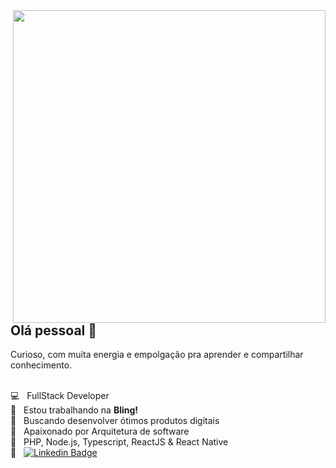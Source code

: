 <img width="500" align="right" src="https://valdjr.com.br/img/banner/about1.png">

## Olá pessoal 👋
Curioso, com muita energia e empolgação pra aprender e compartilhar conhecimento.

<br/> :computer: &nbsp; FullStack Developer
<br/> :rocket: &nbsp; Estou trabalhando na **Bling!**
<br/> :iphone: &nbsp; Buscando desenvolver ótimos produtos digitais
<br/> :green_heart: &nbsp; Apaixonado por Arquitetura de software
<br/> :hammer: &nbsp; PHP, Node.js, Typescript, ReactJS & React Native
<br/> :email: &nbsp;
[![Linkedin Badge](https://img.shields.io/badge/-ValdirDalLagoJunior-blue?style=flat-square&logo=Linkedin&logoColor=white&link=https://www.linkedin.com/in/valdirdallagojunior/)](https://www.linkedin.com/in/valdirdallagojunior/)  
